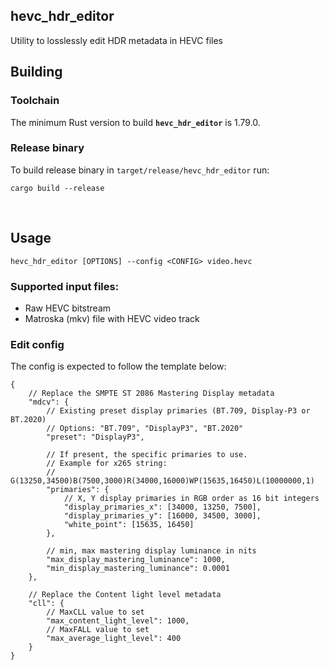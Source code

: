 ## hevc_hdr_editor

Utility to losslessly edit HDR metadata in HEVC files 

## **Building**
### **Toolchain**

The minimum Rust version to build **`hevc_hdr_editor`** is 1.79.0.

### **Release binary**
To build release binary in `target/release/hevc_hdr_editor` run:
```console
cargo build --release
```

&nbsp;

## Usage
```properties
hevc_hdr_editor [OPTIONS] --config <CONFIG> video.hevc
```

### Supported input files:
- Raw HEVC bitstream
- Matroska (mkv) file with HEVC video track

### Edit config

The config is expected to follow the template below:
```json5
{
    // Replace the SMPTE ST 2086 Mastering Display metadata
    "mdcv": {
        // Existing preset display primaries (BT.709, Display-P3 or BT.2020)
        // Options: "BT.709", "DisplayP3", "BT.2020"
        "preset": "DisplayP3",

        // If present, the specific primaries to use.
        // Example for x265 string:
        //   G(13250,34500)B(7500,3000)R(34000,16000)WP(15635,16450)L(10000000,1)
        "primaries": {
            // X, Y display primaries in RGB order as 16 bit integers
            "display_primaries_x": [34000, 13250, 7500],
            "display_primaries_y": [16000, 34500, 3000],
            "white_point": [15635, 16450]
        },

        // min, max mastering display luminance in nits
        "max_display_mastering_luminance": 1000,
        "min_display_mastering_luminance": 0.0001
    },

    // Replace the Content light level metadata
    "cll": {
        // MaxCLL value to set
        "max_content_light_level": 1000,
        // MaxFALL value to set
        "max_average_light_level": 400
    }
}
```
